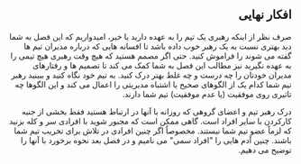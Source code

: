 <div dir="rtl">

## افکار نهایی 

صرف نظر از اینکه رهبری یک تیم را به عهده دارید یا خیر، امیدواریم که این فصل به شما دید بهتری نسبت به یک رهبر خوب داده باشد تا افسانه هایی که درباره مدیران تیم ها گفته می شوند را فراموش کنید. حتی اگر مصمم هستید که هیچ وقت رهبری هیچ تیمی را به عهده نگیرید نیز مطالب این فصل به شما کمک می کند تا تصمیم ها و رفتارهای مدیران خودتان را چه درست و چه غلط بهتر درک کنید. به تیم خود نگاه کنید و ببینید رهبر تیم شما کدام یک از الگوهای صحیح یا اشتباه مدیریتی را اعمال می کند و این الگوها چه تاثیری روی موفقیت (یا عدم موفقیت) تیم شما دارند. 

درک رهبر تیم و اعضای گروهی که روزانه با آنها در ارتباط هستید فقط بخشی از جنبه کارکردن با سایر افراد است. گاهی ممکن است که مجبور شوید با افرادی سر و کله بزنید که لزماً عضو تیم شما نیستند. مخصوصاً اگر چنین افرادی در تلاش برای تخریب تیم شما باشند. چنین آدم هایی را "افراد سمی" می نامیم و در فصل بعد نحوه برخورد با آنها را توضیح می دهیم.  


</div>
